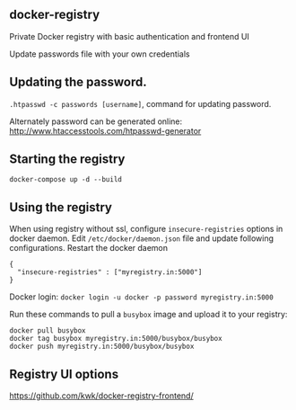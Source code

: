 ## docker-registry
Private Docker registry with basic authentication and frontend UI

Update passwords file with your own credentials

## Updating the password.
  `.htpasswd -c passwords [username]`, command for updating password. 
  
  Alternately password can be generated online: http://www.htaccesstools.com/htpasswd-generator
  
## Starting the registry
 `docker-compose up -d --build` 
 
## Using the registry
  When using registry without ssl, configure `insecure-registries` options in docker daemon. Edit `/etc/docker/daemon.json` file and update following configurations. Restart the docker daemon
  ```
  {
    "insecure-registries" : ["myregistry.in:5000"]
  }
  ```
  
  Docker login: `docker login -u docker -p password myregistry.in:5000`
  
  Run these commands to pull a `busybox` image and upload it to your registry:
  ```
  docker pull busybox
  docker tag busybox myregistry.in:5000/busybox/busybox
  docker push myregistry.in:5000/busybox/busybox
  ```
 
 
## Registry UI options
  https://github.com/kwk/docker-registry-frontend/

